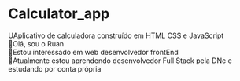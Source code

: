 # Calculator_app
UAplicativo de calculadora construído em HTML CSS e JavaScript
<br>
👋Olá, sou o Ruan <br>
👀Estou interessado em web desenvolvedor frontEnd <br>
🌱Atualmente estou aprendendo desenvolvedor Full Stack pela DNc e estudando por conta própria 
